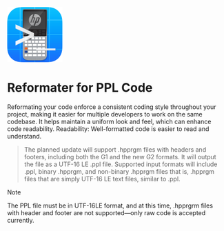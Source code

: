 <img src="https://raw.githubusercontent.com/Insoft-UK/PrimeSDK/main/assets/PrimeSDK.png" style="width: 128px" />

# Reformater for PPL Code
Reformating your code enforce a consistent coding style throughout your project, making it easier for multiple developers to work on the same codebase. It helps maintain a uniform look and feel, which can enhance code readability. Readability: Well-formatted code is easier to read and understand.

> The planned update will support .hpprgm files with headers and footers, including both the G1 and the new G2 formats. It will output the file as a UTF-16 LE .ppl file. Supported input formats will include .ppl, binary .hpprgm, and non-binary .hpprgm files that is, .hpprgm files that are simply UTF-16 LE text files, similar to .ppl.

> [!NOTE]
The PPL file must be in UTF-16LE format, and at this time, .hpprgrm files with header and footer are not supported—only raw code is accepted currently.
